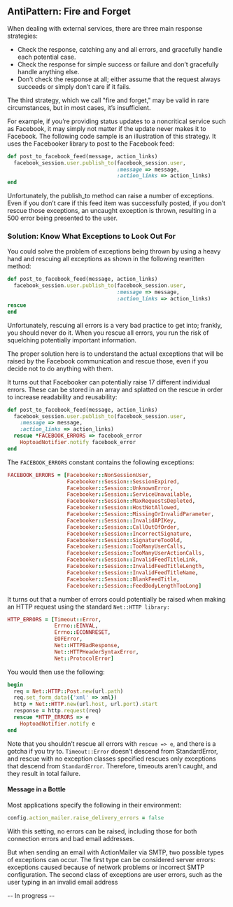 ## AntiPattern: Fire and Forget

When dealing with external services, there are three main response strategies:

- Check the response, catching any and all errors, and gracefully handle each potential
case.
-  Check the response for simple success or failure and don’t gracefully handle anything
else.
- Don’t check the response at all; either assume that the request always succeeds or
simply don’t care if it fails.

The third strategy, which we call "fire and forget," may be valid in rare circumstances,
but in most cases, it’s insufficient.

For example, if you’re providing status updates to a
noncritical service such as Facebook, it may simply not matter if the update never
makes it to Facebook. The following code sample is an illustration of this strategy. It
uses the Facebooker library to post to the Facebook feed:

```ruby
def post_to_facebook_feed(message, action_links)
  facebook_session.user.publish_to(facebook_session.user,
                                   :message => message,
                                   :action_links => action_links)
end
```

Unfortunately, the publish_to method can raise a number of exceptions. Even if you
don’t care if this feed item was successfully posted, if you don’t rescue those exceptions,
an uncaught exception is thrown, resulting in a 500 error being presented to the user.

### Solution: Know What Exceptions to Look Out For

You could solve the problem of exceptions being thrown by using a heavy hand and
rescuing all exceptions as shown in the following rewritten method:

```ruby
def post_to_facebook_feed(message, action_links)
  facebook_session.user.publish_to(facebook_session.user,
                                   :message => message,
                                   :action_links => action_links)
rescue
end
```

Unfortunately, rescuing all errors is a very bad practice to get into; frankly, you
should never do it. When you rescue all errors, you run the risk of squelching potentially
important information.

The proper solution here is to understand the actual exceptions that will be raised
by the Facebook communication and rescue those, even if you decide not to do anything
with them.

It turns out that Facebooker can potentially raise 17 different individual errors.
These can be stored in an array and splatted on the rescue in order to increase readability
and reusability:

```ruby
def post_to_facebook_feed(message, action_links)
  facebook_session.user.publish_to(facebook_session.user,
    :message => message,
    :action_links => action_links)
  rescue *FACEBOOK_ERRORS => facebook_error
    HoptoadNotifier.notify facebook_error
end
```

The ```FACEBOOK_ERRORS``` constant contains the following exceptions:

```ruby
FACEBOOK_ERRORS = [Facebooker::NonSessionUser,
                   Facebooker::Session::SessionExpired,
                   Facebooker::Session::UnknownError,
                   Facebooker::Session::ServiceUnavailable,
                   Facebooker::Session::MaxRequestsDepleted,
                   Facebooker::Session::HostNotAllowed,
                   Facebooker::Session::MissingOrInvalidParameter,
                   Facebooker::Session::InvalidAPIKey,
                   Facebooker::Session::CallOutOfOrder,
                   Facebooker::Session::IncorrectSignature,
                   Facebooker::Session::SignatureTooOld,
                   Facebooker::Session::TooManyUserCalls,
                   Facebooker::Session::TooManyUserActionCalls,
                   Facebooker::Session::InvalidFeedTitleLink,
                   Facebooker::Session::InvalidFeedTitleLength,
                   Facebooker::Session::InvalidFeedTitleName,
                   Facebooker::Session::BlankFeedTitle,
                   Facebooker::Session::FeedBodyLengthTooLong]
```

 It turns out that a number of errors could potentially be raised when
making an HTTP request using the standard `Net::HTTP library:`

```ruby
HTTP_ERRORS = [Timeout::Error,
               Errno::EINVAL,
               Errno::ECONNRESET,
               EOFError,
               Net::HTTPBadResponse,
               Net::HTTPHeaderSyntaxError,
               Net::ProtocolError]
```

You would then use the following:

```ruby
begin
  req = Net::HTTP::Post.new(url.path)
  req.set_form_data({'xml' => xml})
  http = Net::HTTP.new(url.host, url.port).start
  response = http.request(req)
  rescue *HTTP_ERRORS => e
    HoptoadNotifier.notify e
end
```

Note that you shouldn’t rescue all errors with `rescue => e`, and there is a gotcha
if you try to. `Timeout::Error` doesn’t descend from StandardError, and rescue with
no exception classes specified rescues only exceptions that descend from
`StandardError`. Therefore, timeouts aren’t caught, and they result in total failure.

#### Message in a Bottle

 Most applications specify the following
in their environment:

```ruby
config.action_mailer.raise_delivery_errors = false
```

With this setting, no errors can be raised, including those for both connection errors
and bad email addresses.

But when sending an email with ActionMailer via SMTP, two possible types of
exceptions can occur. The first type can be considered server errors: exceptions caused
because of network problems or incorrect SMTP configuration. The second class of
exceptions are user errors, such as the user typing in an invalid email address

-- In progress --
